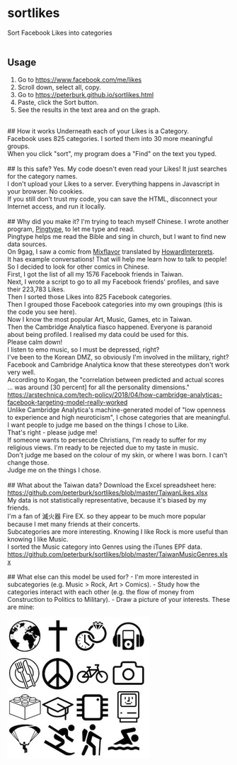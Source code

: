 # sortlikes
Sort Facebook Likes into categories<br/>
<br/>
## Usage
1. Go to <a href="https://www.facebook.com/me/likes" target=_blank>https://www.facebook.com/me/likes</a><br/>
2. Scroll down, select all, copy. <br/>
3. Go to <a href="https://peterburk.github.io/sortlikes.html" target=_blank>https://peterburk.github.io/sortlikes.html</a><br/>
4. Paste, click the Sort button. <br/>
5. See the results in the text area and on the graph. <br/>
<br/>
## How it works
Underneath each of your Likes is a Category. <br/>
Facebook uses 825 categories. I sorted them into 30 more meaningful groups. <br/>
When you click "sort", my program does a "Find" on the text you typed. <br/>
<br/>
## Is this safe?
Yes. My code doesn't even read your Likes! It just searches for the category names. <br/>
I don't upload your Likes to a server. Everything happens in Javascript in your browser. No cookies. <br/>
If you still don't trust my code, you can save the HTML, disconnect your Internet access, and run it locally. <br/>
<br/>
## Why did you make it?
I'm trying to teach myself Chinese. I wrote another program, <a href="https://pingtype.github.io" target=_blank>Pingtype</a>, to let me type and read. <br/>
Pingtype helps me read the Bible and sing in church, but I want to find new data sources. <br/>
On 9gag, I saw a comic from <a href="http://blog.mixflavor.com" target=_blank>Mixflavor</a> translated by <a href="https://www.facebook.com/Howardinterprets/" target=_blank>HowardInterprets</a>. <br/>
It has example conversations! That will help me learn how to talk to people! So I decided to look for other comics in Chinese. <br/>
First, I got the list of all my 1576 Facebook friends in Taiwan. <br/>
Next, I wrote a script to go to all my Facebook friends' profiles, and save their 223,783 Likes. <br/>
Then I sorted those Likes into 825 Facebook categories. <br/>
Then I grouped those Facebook categories into my own groupings (this is the code you see here). <br/>
Now I know the most popular Art, Music, Games, etc in Taiwan. <br/>
Then the Cambridge Analytica fiasco happened. Everyone is paranoid about being profiled. I realised my data could be used for this. <br/>
Please calm down! <br/>
I listen to emo music, so I must be depressed, right? <br/>
I've been to the Korean DMZ, so obviously I'm involved in the military, right?<br/>
Facebook and Cambridge Analytica know that these stereotypes don't work very well. <br/>
According to Kogan, the "correlation between predicted and actual scores ... was around [30 percent] for all the personality dimensions."<br/>
<a href="https://arstechnica.com/tech-policy/2018/04/how-cambridge-analyticas-facebook-targeting-model-really-worked" target=_blank>https://arstechnica.com/tech-policy/2018/04/how-cambridge-analyticas-facebook-targeting-model-really-worked</a><br/>
Unlike Cambridge Analytica's machine-generated model of "low openness to experience and high neuroticism", I chose categories that are meaningful. <br/>
I want people to judge me based on the things I chose to Like. <br/>
That's right - please judge me!<br/>
If someone wants to persecute Christians, I'm ready to suffer for my religious views. I'm ready to be rejected due to my taste in music. <br/>
Don't judge me based on the colour of my skin, or where I was born. I can't change those. <br/>
Judge me on the things I chose. <br/>
<br/>
## What about the Taiwan data?
Download the Excel spreadsheet here:<br/>
<a href="https://github.com/peterburk/sortlikes/blob/master/TaiwanLikes.xlsx" target=_blank>https://github.com/peterburk/sortlikes/blob/master/TaiwanLikes.xlsx</a><br/>
My data is not statistically representative, because it's biased by my friends. <br/>
I'm a fan of 滅火器 Fire EX. so they appear to be much more popular because I met many friends at their concerts. <br/>
Subcategories are more interesting. Knowing I like Rock is more useful than knowing I like Music. <br/>
I sorted the Music category into Genres using the iTunes EPF data. <br/>
<a href="https://github.com/peterburk/sortlikes/blob/master/TaiwanMusicGenres.xlsx" target=_blank>https://github.com/peterburk/sortlikes/blob/master/TaiwanMusicGenres.xlsx</a><br/>
<br/>
## What else can this model be used for?
- I'm more interested in subcategories (e.g. Music > Rock, Art > Comics). 
- Study how the categories interact with each other (e.g. the flow of money from Construction to Politics to Military). 
- Draw a picture of your interests. These are mine:

![Interests](https://raw.githubusercontent.com/peterburk/sortlikes/master/Interests.jpg "Interests")
<br/>
